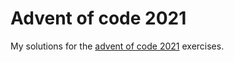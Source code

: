 # Advent of code 2021

My solutions for the [advent of code 2021](https://adventofcode.com/2021) exercises.